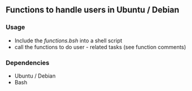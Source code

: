 ## Functions to handle users in Ubuntu / Debian

### Usage

* Include the *functions.bsh* into a shell script
* call the functions to do user - related tasks (see function comments)

### Dependencies

* Ubuntu / Debian
* Bash
